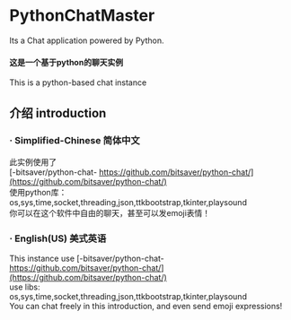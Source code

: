 # PythonChatMaster  
Its a Chat application powered by Python.  
#### 这是一个基于python的聊天实例  
This is a python-based chat instance  
## 介绍 introduction  
### · Simplified-Chinese 简体中文  
此实例使用了  
[-bitsaver/python-chat-  https://github.com/bitsaver/python-chat/](https://github.com/bitsaver/python-chat/)  
使用python库：  
os,sys,time,socket,threading,json,ttkbootstrap,tkinter,playsound  
你可以在这个软件中自由的聊天，甚至可以发emoji表情！  
### · English(US) 美式英语  
This instance use [-bitsaver/python-chat-  https://github.com/bitsaver/python-chat/](https://github.com/bitsaver/python-chat/)  
use libs:  
os,sys,time,socket,threading,json,ttkbootstrap,tkinter,playsound  
You can chat freely in this introduction, and even send emoji expressions!  
